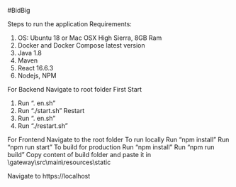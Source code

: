 #BidBig

Steps to run the application
Requirements:
1) OS: Ubuntu 18 or Mac OSX High Sierra, 8GB Ram
2) Docker and Docker Compose latest version
3) Java 1.8
4) Maven
5) React 16.6.3
6) Nodejs, NPM

For Backend
Navigate to root folder
First Start
1.    Run “. en.sh”
2.    Run “./start.sh”
Restart
1.    Run “. en.sh”
2.    Run “./restart.sh”

For Frontend
Navigate to the root folder
To run locally
Run “npm install”
Run “npm run start”
To build for production
Run “npm install”
Run “npm run build”
Copy content of build folder and paste it in \gateway\src\main\resources\static 

Navigate to https://localhost
